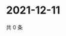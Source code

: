 # 2021-12-11

共 0 条

<!-- BEGIN WEIBO -->
<!-- 最后更新时间 Sat Dec 11 2021 07:14:51 GMT+0800 (China Standard Time) -->

<!-- END WEIBO -->
